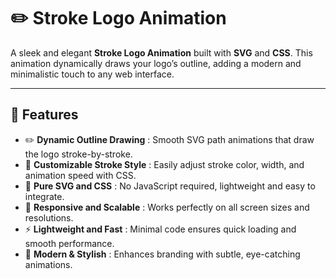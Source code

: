 # ✏️ Stroke Logo Animation

A sleek and elegant **Stroke Logo Animation** built with **SVG** and **CSS**. This animation dynamically draws your logo’s outline, adding a modern and minimalistic touch to any web interface.

---

## 🚀 Features

- ✏️ **Dynamic Outline Drawing** : Smooth SVG path animations that draw the logo stroke-by-stroke.  
- 🎨 **Customizable Stroke Style** : Easily adjust stroke color, width, and animation speed with CSS.  
- 🧩 **Pure SVG and CSS** : No JavaScript required, lightweight and easy to integrate.  
- 📱 **Responsive and Scalable** : Works perfectly on all screen sizes and resolutions.  
- ⚡ **Lightweight and Fast** : Minimal code ensures quick loading and smooth performance.  
- 🌟 **Modern & Stylish** : Enhances branding with subtle, eye-catching animations.
